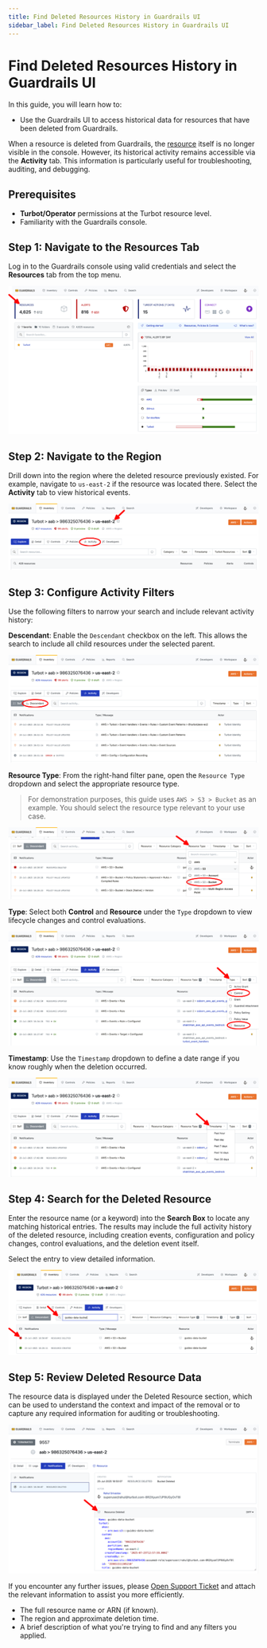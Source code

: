 ```yaml
---
title: Find Deleted Resources History in Guardrails UI
sidebar_label: Find Deleted Resources History in Guardrails UI
---
```


# Find Deleted Resources History in Guardrails UI

In this guide, you will learn how to:
- Use the Guardrails UI to access historical data for resources that have been deleted from Guardrails.

When a resource is deleted from Guardrails, the [resource](https://turbot.com/guardrails/docs/reference/glossary#resource) itself is no longer visible in the console. However, its historical activity remains accessible via the **Activity** tab. This information is particularly useful for troubleshooting, auditing, and debugging.

## Prerequisites

- **Turbot/Operator** permissions at the Turbot resource level.
- Familiarity with the Guardrails console.

## Step 1: Navigate to the Resources Tab

Log in to the Guardrails console using valid credentials and select the **Resources** tab from the top menu.

![Guardrails Resources Tab](./guardrails-resources-tab.png)

## Step 2: Navigate to the Region

Drill down into the region where the deleted resource previously existed. For example, navigate to `us-east-2` if the resource was located there. Select the **Activity** tab to view historical events.

![Guardrails Locate Region](./guardrails-locate-region.png)

## Step 3: Configure Activity Filters

Use the following filters to narrow your search and include relevant activity history:

**Descendant**: Enable the `Descendant` checkbox on the left. This allows the search to include all child resources under the selected parent.
  
  ![Descendent Filter](./guardrails-select-descendant-tab.png)

**Resource Type**: From the right-hand filter pane, open the `Resource Type` dropdown and select the appropriate resource type.  
  > For demonstration purposes, this guide uses `AWS > S3 > Bucket` as an example. You should select the resource type relevant to your use case.

  ![Resource Type Filter](./guardrails-select-resource-type-filter.png)

**Type**: Select both **Control** and **Resource** under the `Type` dropdown to view lifecycle changes and control evaluations.

  ![Type Filter](./guardrails-select-type-filter.png)

**Timestamp**: Use the `Timestamp` dropdown to define a date range if you know roughly when the deletion occurred.

  ![Timestamp Filter](./guardrails-select-timestamp.png)

## Step 4: Search for the Deleted Resource

Enter the resource name (or a keyword) into the **Search Box** to locate any matching historical entries. The results may include the full activity history of the deleted resource, including creation events, configuration and policy changes, control evaluations, and the deletion event itself.

 Select the entry to view detailed information.

![Search for Resource](./guardrails-search-bar.png)

## Step 5: Review Deleted Resource Data

The resource data is displayed under the Deleted Resource section, which can be used to understand the context and impact of the removal or to capture any required information for auditing or troubleshooting.

![Activity Results](./guardrails-deleted-resource-data.png)

If you encounter any further issues, please [Open Support Ticket](https://support.turbot.com) and attach the relevant information to assist you more efficiently.

- The full resource name or ARN (if known).
- The region and approximate deletion time.
- A brief description of what you're trying to find and any filters you applied.
